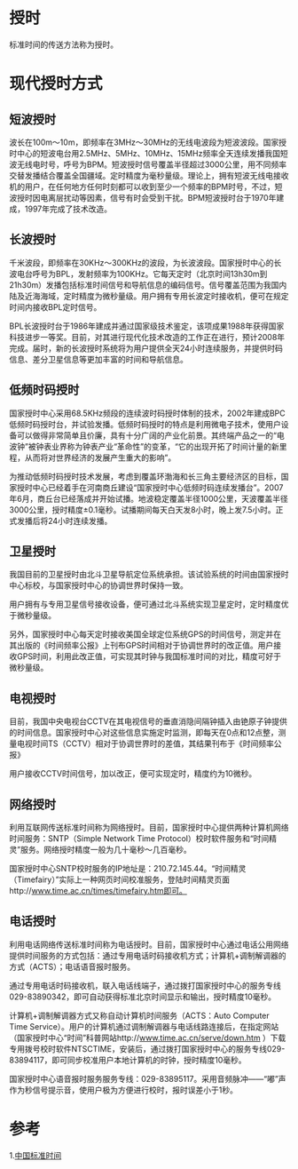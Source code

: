 # 授时
标准时间的传送方法称为授时。

# 现代授时方式
## 短波授时
波长在100m～10m，即频率在3MHz～30MHz的无线电波段为短波波段。国家授时中心的短波电台用2.5MHz、5MHz、10MHz、15MHz频率全天连续发播我国短波无线电时号，呼号为BPM。短波授时信号覆盖半径超过3000公里，用不同频率交替发播结合覆盖全国疆域。定时精度为毫秒量级。理论上，拥有短波无线电接收机的用户，在任何地方任何时刻都可以收到至少一个频率的BPM时号，不过，短波授时因电离层扰动等因素，信号有时会受到干扰。BPM短波授时台于1970年建成，1997年完成了技术改造。

## 长波授时
千米波段，即频率在30KHz～300KHz的波段，为长波波段。国家授时中心的长波电台呼号为BPL，发射频率为100KHz。它每天定时（北京时间13h30m到21h30m）发播包括标准时间信号和导航信息的编码信号。信号覆盖范围为我国内陆及近海海域，定时精度为微秒量级。用户拥有专用长波定时接收机，便可在规定时间内接收BPL定时信号。

BPL长波授时台于1986年建成并通过国家级技术鉴定，该项成果1988年获得国家科技进步一等奖。目前，对其进行现代化技术改造的工作正在进行，预计2008年完成。届时，新的长波授时系统将为用户提供全天24小时连续服务，并提供时码信息、差分卫星信息等更加丰富的时间和导航信息。

## 低频时码授时
国家授时中心采用68.5KHz频段的连续波时码授时体制的技术，2002年建成BPC低频时码授时台，并试验发播。低频时码授时的特点是利用微电子技术，使用户设备可以做得非常简单且价廉，具有十分广阔的产业化前景。其终端产品之一的“电波钟”被钟表业界称为钟表产业“革命性”的变革，“它的出现开拓了时间计量的新里程，从而将对世界经济的发展产生重大的影响”。

为推动低频时码授时技术发展，考虑到覆盖环渤海和长三角主要经济区的目标，国家授时中心已经着手在河南商丘建设“国家授时中心低频时码连续发播台”。2007年6月，商丘台已经落成并开始试播。地波稳定覆盖半径1000公里，天波覆盖半径3000公里，授时精度±0.1毫秒。试播期间每天白天发8小时，晚上发7.5小时。正式发播后将24小时连续发播。

## 卫星授时
我国目前的卫星授时由北斗卫星导航定位系统承担。该试验系统的时间由国家授时中心标校，与国家授时中心的协调世界时保持一致。

用户拥有与专用卫星信号接收设备，便可通过北斗系统实现卫星定时，定时精度优于微秒量级。

另外，国家授时中心每天定时接收美国全球定位系统GPS的时间信号，测定并在其出版的《时间频率公报》上刊布GPS时间相对于协调世界时的改正值。用户接收GPS时间，利用此改正值，可实现其时钟与我国标准时间的对比，精度可好于微秒量级。

## 电视授时
目前，我国中央电视台CCTV在其电视信号的垂直消隐间隔钟插入由铯原子钟提供的时间信息。国家授时中心对这些信息实施定时监测，即每天在0点和12点整，测量电视时间TS（CCTV）相对于协调世界时的差值，其结果刊布于《时间频率公报》

用户接收CCTV时间信号，加以改正，便可实现定时，精度约为10微秒。

## 网络授时
利用互联网传送标准时间称为网络授时。目前，国家授时中心提供两种计算机网络时间服务：SNTP（Simple Network Time Protocol）校时软件服务和“时间精灵”服务。网络授时精度一般为几十毫秒～几百毫秒。

国家授时中心SNTP校时服务的IP地址是：210.72.145.44。“时间精灵（Timefairy）”实际上一种网页时间校准服务，登陆时间精灵页面http://www.time.ac.cn/times/timefairy.htm即可。

## 电话授时
利用电话网络传送标准时间称为电话授时。目前，国家授时中心通过电话公用网络提供时间服务的方式包括：通过专用电话时码接收机方式；计算机+调制解调器的方式（ACTS）；电话语音报时服务。

通过专用电话时码接收机，联入电话线端子，通过拨打国家授时中心的服务专线029-83890342，即可自动获得标准北京时间显示和输出，授时精度10毫秒。

计算机+调制解调器方式又称自动计算机时间服务（ACTS：Auto Computer Time Service）。用户的计算机通过调制解调器与电话线路连接后，在指定网站（国家授时中心“时间”科普网站http://www.time.ac.cn/serve/down.htm ）下载专用拨号校时软件NTSCTIME，安装后，通过拨打国家授时中心的服务专线029-83894117，即可同步校准用户本地计算机的时钟，授时精度10毫秒。

国家授时中心语音报时服务服务专线：029-83895117。采用音频脉冲——“嘟”声作为秒信号提示音，使用户极为方便进行校时，报时误差小于1秒。

# 参考
1.[中国标准时间](http://www.ntsc.ac.cn/kxcb/kpwz/201007/t20100716_2904131.html)
